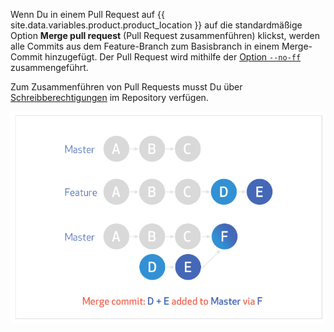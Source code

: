 Wenn Du in einem Pull Request auf {{ site.data.variables.product.product_location }} auf die standardmäßige Option **Merge pull request** (Pull Request zusammenführen) klickst, werden alle Commits aus dem Feature-Branch zum Basisbranch in einem Merge-Commit hinzugefügt. Der Pull Request wird mithilfe der [Option `--no-ff`](https://git-scm.com/docs/git-merge#_fast_forward_merge) zusammengeführt.

Zum Zusammenführen von Pull Requests musst Du über [Schreibberechtigungen](/articles/repository-permission-levels-for-an-organization/) im Repository verfügen.

![Standard-Merge-Commit-Diagramm](/assets/images/help/pull_requests/standard-merge-commit-diagram.png)
